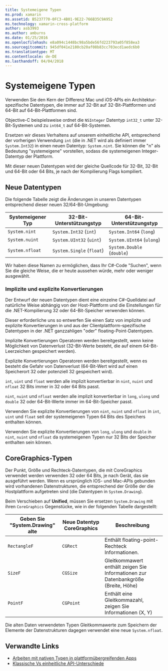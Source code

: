 ```yaml
---
title: Systemeigene Typen
ms.prod: xamarin
ms.assetid: B5237770-0FC3-4B01-9E22-766B35C9A952
ms.technology: xamarin-cross-platform
author: asb3993
ms.author: amburns
ms.date: 01/25/2016
ms.openlocfilehash: e8a094c1448bc98a5bde56fd223793a05f858ea3
ms.sourcegitcommit: 945df041e2180cb20af08b83cc703ecd1aedc6b0
ms.translationtype: MT
ms.contentlocale: de-DE
ms.lasthandoff: 04/04/2018
---
```

# <a name="native-types"></a>Systemeigene Typen

Verwenden Sie den Kern der Differenz Mac und iOS-APIs ein Architektur-spezifische Datentypen, die immer auf 32-Bit auf 32-Bit-Plattformen und 64-Bit auf 64-Bit-Plattformen sind.

Objective-C beispielsweise ordnet die `NSInteger` Datentyp `int32_t` unter 32-Bit-Systemen und zu `int64_t` auf 64-Bit-Systemen.

Ersetzen wir dieses Verhaltens auf unserem einheitliche API, entsprechend der vorherigen Verwendung `int` (die in .NET wird als definiert immer `System.Int32`) in einen neuen Datentyp: `System.nint`.  Sie können die "n" als Bedeutung "systemeigene" vorstellen, sodass die systemeigenen Integer-Datentyp der Plattform.

Mit dieser neuen Datentypen wird der gleiche Quellcode für 32-Bit, 32-Bit und 64-Bit oder 64 Bits, je nach der Kompilierung Flags kompiliert.

## <a name="new-data-types"></a>Neue Datentypen

Die folgende Tabelle zeigt die Änderungen in unseren Datentypen entsprechend dieser neuen 32/64-Bit-Umgebung:

|Systemeigener Typ|32-Bit-Unterstützungstyp|64-Bit-Unterstützungstyp|
|--- |--- |--- |
|`System.nint`|`System.Int32` (`int`)|`System.Int64` (`long`)|
|`System.nuint`|`System.UInt32` (`uint`)|`System.UInt64` (`ulong`)|
|`System.nfloat`|`System.Single` (`float`)|`System.Double` (`double`)|

Wir haben diese Namen zu ermöglichen, dass Ihr C#-Code "Suchen", wenn Sie die gleiche Weise, die er heute aussehen würde, mehr oder weniger ausgewählt.

### <a name="implicit-and-explicit-conversions"></a>Implizite und explizite Konvertierungen

Der Entwurf der neuen Datentypen dient eine einzelne C#-Quelldatei auf natürliche Weise abhängig von der Host-Plattform und die Einstellungen für die .NET-Kompilierung 32 oder 64-Bit-Speicher verwenden können.

Dieser erforderliche uns so entwerfen Sie einen Satz von implizite und explizite Konvertierungen in und aus der Clientplattform-spezifische Datentypen in der .NET ganzzahligen "oder" floating-Point-Datentypen.

Implizite Konvertierungen Operatoren werden bereitgestellt, wenn keine Möglichkeit von Datenverlust (32-Bit-Werte besteht, die auf einem 64-Bit-Leerzeichen gespeichert werden).

Explizite Konvertierungen Operatoren werden bereitgestellt, wenn es besteht die Gefahr von Datenverlust (64-Bit-Wert wird auf einen Speicherort 32 oder potenziell 32 gespeichert wird).

 `int`, `uint` und `float` werden alle implizit konvertierbar in `nint`, `nuint` und `nfloat` 32 Bits immer in 32 oder 64 Bits passt.

 `nint`, `nuint` und `nfloat` werden alle implizit konvertierbar in `long`, `ulong` und `double` 32 oder 64-Bit-Werte immer im 64-Bit-Speicher passt.

Verwenden Sie explizite Konvertierungen von `nint`, `nuint` und `nfloat` in `int`, `uint` und `float` seit der systemeigenen Typen 64 Bits des Speichers enthalten können.

Verwenden Sie explizite Konvertierungen von `long`, `ulong` und `double` in `nint`, `nuint` und `nfloat` da systemeigenen Typen nur 32 Bits der Speicher enthalten sein können.

## <a name="coregraphics-types"></a>CoreGraphics-Typen

Der Punkt, Größe und Rechteck-Datentypen, die mit CoreGraphics verwendet werden verwenden 32 oder 64 Bits, je nach Gerät, das sie ausgeführt werden.  Wenn es ursprünglich IOS- und Mac-APIs gebunden wird vorhandenen Datenstrukturen, die entsprechend der Größe der die Hostplattform aufgetreten sind (die Datentypen in `System.Drawing`).

Beim Verschieben auf **Unified**, müssen Sie ersetzen `System.Drawing` mit ihren `CoreGraphics` Gegenstücke, wie in der folgenden Tabelle dargestellt:

|Geben Sie "System.Drawing" alte|Neue Datentyp CoreGraphics|Beschreibung|
|--- |--- |--- |
|`RectangleF`|`CGRect`|Enthält floating-point-Rechteck Informationen.|
|`SizeF`|`CGSize`|Gleitkommawert enthält zeigen Sie Informationen zur Datenbankgröße (Breite, Höhe)|
|`PointF`|`CGPoint`|Enthält eine Gleitkommazahl, zeigen Sie Informationen (X, Y)|

Die alten Daten verwendeten Typen Gleitkommawerte zum Speichern der Elemente der Datenstrukturen dagegen verwendet eine neue `System.nfloat`.

## <a name="related-links"></a>Verwandte Links

- [Arbeiten mit nativen Typen in plattformübergreifenden Apps](~/cross-platform/macios/native-types-cross-platform.md)
- [Klassische Vs einheitliche API-Unterschiede](https://developer.xamarin.com/releases/ios/api_changes/classic-vs-unified-8.6.0/)

